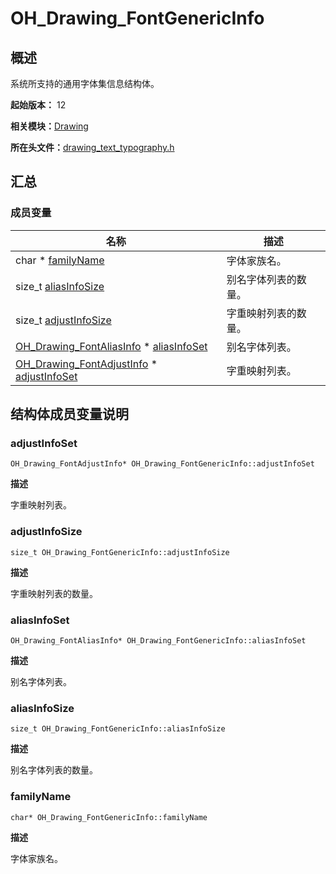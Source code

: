 # OH_Drawing_FontGenericInfo


## 概述

系统所支持的通用字体集信息结构体。

**起始版本：** 12

**相关模块：**[Drawing](_drawing.md)

**所在头文件：**[drawing_text_typography.h](drawing__text__typography_8h.md)

## 汇总


### 成员变量

| 名称 | 描述 | 
| -------- | -------- |
| char \* [familyName](#familyname) | 字体家族名。  | 
| size_t [aliasInfoSize](#aliasinfosize) | 别名字体列表的数量。  | 
| size_t [adjustInfoSize](#adjustinfosize) | 字重映射列表的数量。  | 
| [OH_Drawing_FontAliasInfo](_o_h___drawing___font_alias_info.md) \* [aliasInfoSet](#aliasinfoset) | 别名字体列表。  | 
| [OH_Drawing_FontAdjustInfo](_o_h___drawing___font_adjust_info.md) \* [adjustInfoSet](#adjustinfoset) | 字重映射列表。  | 


## 结构体成员变量说明


### adjustInfoSet

```
OH_Drawing_FontAdjustInfo* OH_Drawing_FontGenericInfo::adjustInfoSet
```
**描述**

字重映射列表。


### adjustInfoSize

```
size_t OH_Drawing_FontGenericInfo::adjustInfoSize
```
**描述**

字重映射列表的数量。


### aliasInfoSet

```
OH_Drawing_FontAliasInfo* OH_Drawing_FontGenericInfo::aliasInfoSet
```
**描述**

别名字体列表。


### aliasInfoSize

```
size_t OH_Drawing_FontGenericInfo::aliasInfoSize
```
**描述**

别名字体列表的数量。


### familyName

```
char* OH_Drawing_FontGenericInfo::familyName
```
**描述**

字体家族名。
